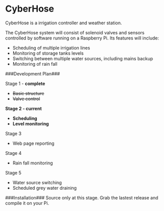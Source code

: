CyberHose
======

CyberHose is a irrigation controller and weather station.

The CyberHose system will consist of solenoid valves and sensors controlled by software running on a Raspberry Pi. Its features will include:
* Scheduling of multiple irrigation lines
* Monitoring of storage tanks levels
* Switching between multiple water sources, including mains backup
* Monitoring of rain fall

###Development Plan###

Stage 1 - **complete**
* ~~Basic structure~~
* ~~Valve control~~

**Stage 2 - current**
* **Scheduling**
* **Level monitoring**

Stage 3
* Web page reporting

Stage 4
* Rain fall monitoring

Stage 5
* Water source switching
* Scheduled grey water draining

###Installation###
Source only at this stage.  Grab the lastest release and compile it on your Pi.


